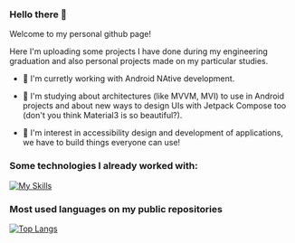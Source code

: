 ### Hello there 👋
Welcome to my personal github page! 

Here I'm uploading some projects I have done during my engineering graduation and also personal projects made on my particular studies.

- 🔭 I'm curretly working with Android NAtive development.

- 🌱 I'm studying about architectures (like MVVM, MVI) to use in Android projects and about new ways to design UIs with Jetpack Compose too (don't you think Material3 is so beautiful?).

- 🌱 I'm interest in accessibility design and development of applications, we have to build things everyone can use!

### Some technologies I already worked with:
[![My Skills](https://skillicons.dev/icons?i=androidstudio,kotlin,arduino,matlab,docker,java,py)](https://skillicons.dev)

### Most used languages on my public repositories
[![Top Langs](https://github-readme-stats.vercel.app/api/top-langs/?username=igor-bt)](https://github.com/anuraghazra/github-readme-stats)

<!--
**igor-bt/igor-bt** is a ✨ _special_ ✨ repository because its `README.md` (this file) appears on your GitHub profile.

Here are some ideas to get you started:

- 🔭 I’m currently working on ...
- 🌱 I’m currently learning ...
- 👯 I’m looking to collaborate on ...
- 🤔 I’m looking for help with ...
- 💬 Ask me about ...
- 📫 How to reach me: ...
- 😄 Pronouns: ...
- ⚡ Fun fact: ...
-->
